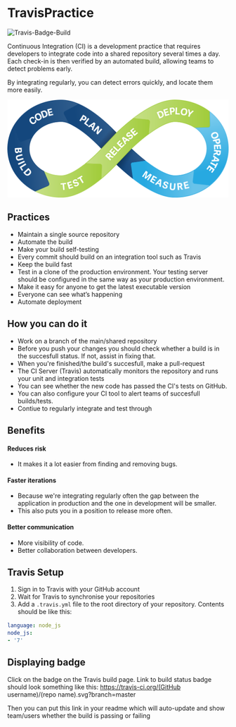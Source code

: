 # TravisPractice
![Travis-Badge-Build](https://travis-ci.org/Samatar26/TravisPractice.svg?branch=master)

Continuous Integration (CI) is a development practice that requires developers to integrate code into a shared repository several times a day. Each check-in is then verified by an automated build, allowing teams to detect problems early.

By integrating regularly, you can detect errors quickly, and locate them more easily.

![flow-diagram](./ci.png)
## Practices

- Maintain a single source repository
- Automate the build
- Make your build self-testing
- Every commit should build on an integration tool such as Travis
- Keep the build fast
- Test in a clone of the production environment. Your testing server should be configured in the same way as your production environment.
- Make it easy for anyone to get the latest executable version
- Everyone can see what’s happening
- Automate deployment

## How you can do it

- Work on a branch of the main/shared repository
- Before you push your changes you should check whether a build is in the succesfull status. If not, assist in fixing that.
- When you're finished/the build's succesfull, make a pull-request
- The CI Server (Travis) automatically monitors the repository and runs your unit and integration tests
- You can see whether the new code has passed the CI's tests on GitHub.
- You can also configure your CI tool to alert teams of succesfull builds/tests.
- Contiue to regularly integrate and test through


## Benefits

#### Reduces risk
- It makes it a lot easier from finding and removing bugs.

#### Faster iterations

- Because we're integrating regularly often the gap between the application in production and the one in development will be smaller.
- This also puts you in a position to release more often.
#### Better communication
- More visibility of code.
- Better collaboration between developers.

## Travis Setup

1. Sign in to Travis with your GitHub account
2. Wait for Travis to synchronise your repositories
3. Add a `.travis.yml` file to the root directory of your repository.
Contents should be like this:

```yml
language: node_js
node_js:
- '7'
```

## Displaying badge

Click on the badge on the Travis build page.
Link to build status badge should look something like this: https://travis-ci.org/(GitHub username)/(repo name).svg?branch=master

Then you can put this link in your readme which will auto-update and show team/users whether the build is passing or failing
